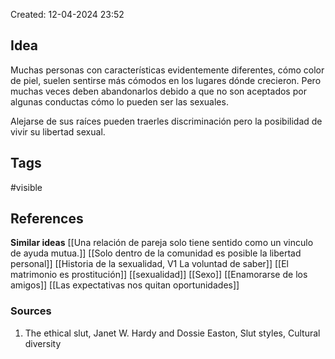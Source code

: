 Created: 12-04-2024 23:52

## <span class="pink"> **Idea** </span>
Muchas personas con características evidentemente diferentes, cómo color de piel, suelen sentirse más cómodos en los lugares dónde crecieron. Pero muchas veces deben abandonarlos debido a que  no son aceptados por algunas conductas cómo lo pueden ser las sexuales.

Alejarse de sus raíces pueden traerles discriminación pero la posibilidad de vivir su libertad sexual.

## <span class="orange"> **Tags**</span>
<span class="tag"> #visible</span> 

## <span class="green"> **References**</span>
<span class="blue"> **Similar ideas** </span>
[[Una relación de pareja solo tiene sentido como un vinculo de ayuda mutua.]]
[[Solo dentro de la comunidad es posible la libertad personal]]
[[Historia de la sexualidad, V1 La voluntad de saber]]
[[El matrimonio es prostitución]]
[[sexualidad]]
[[Sexo]]
[[Enamorarse de los amigos]]
[[Las expectativas nos quitan oportunidades]]
### <span class="purple"> **Sources**</span>
1. The ethical slut, Janet W. Hardy and Dossie Easton, Slut styles, Cultural diversity